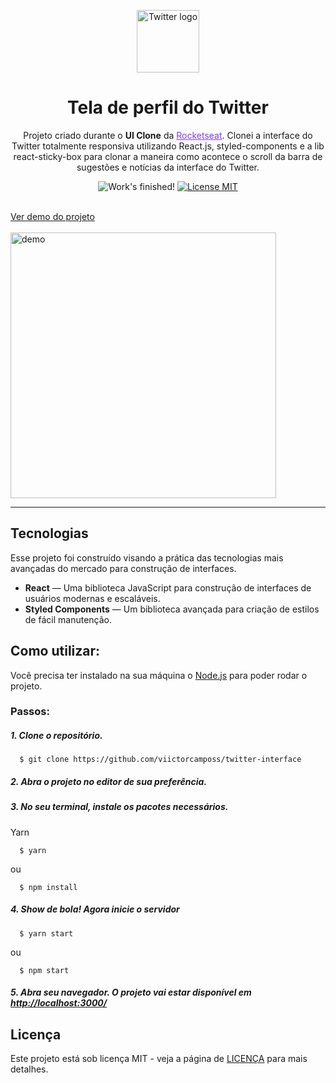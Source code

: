 <p align="center">
  <img src="https://logosmarcas.net/wp-content/uploads/2020/04/Twitter-Logo.png" alt="Twitter logo" height="100">
<!-- </p> -->

<h1 align="center">
  Tela de perfil do Twitter
</h1>

<p align="center">
  Projeto criado durante o <strong>UI Clone</strong> da <a href="" style="color: #7f3bfd">Rocketseat</a>. Clonei a interface do Twitter totalmente responsiva utilizando React.js, styled-components e a lib react-sticky-box para clonar a maneira como acontece o scroll da barra de sugestões e notícias da interface do Twitter.
</p>

<p align="center">
  <img src="https://img.shields.io/badge/Status-Finalizado-brightgreen" alt="Work's finished!">
  <a href="https://opensource.org/licenses/MIT">
    <img src="https://img.shields.io/badge/Licença-MIT-blue.svg" alt="License MIT">
  </a>
</p>

<br />
<a href="https://twitter-interface.netlify.app">Ver demo do projeto</a>
<br />
<br />

[//]: # (Add your gifs/images here:)
<div>
  <img src="public/twitter.gif" alt="demo" height="425">
</div>

<hr />

## Tecnologias
[//]: # (Add the features of your project here:)
Esse projeto foi construído visando a prática das tecnologias mais avançadas do mercado para construção de interfaces. 

- **React** — Uma biblioteca JavaScript para construção de interfaces de usuários modernas e escaláveis.
- **Styled Components** — Um biblioteca avançada para criação de estilos de fácil manutenção. 

## Como utilizar:
Você precisa ter instalado na sua máquina o [Node.js](https://nodejs.org/en/) para poder rodar o projeto.
   
### Passos:

##### 1. Clone o repositório.

```
  $ git clone https://github.com/viictorcamposs/twitter-interface
```
##### 2. Abra o projeto no editor de sua preferência.

##### 3. No seu terminal, instale os pacotes necessários.

Yarn
```
  $ yarn
```
ou
```
  $ npm install
```

##### 4. Show de bola! Agora inicie o servidor

```
  $ yarn start
```
ou
```
  $ npm start
```
##### 5. Abra seu navegador. O projeto vai estar disponível em <a href="http://localhost:3000">http://localhost:3000/</a>


## Licença

Este projeto está sob licença MIT - veja a página de [LICENÇA](https://opensource.org/licenses/MIT) para mais detalhes.